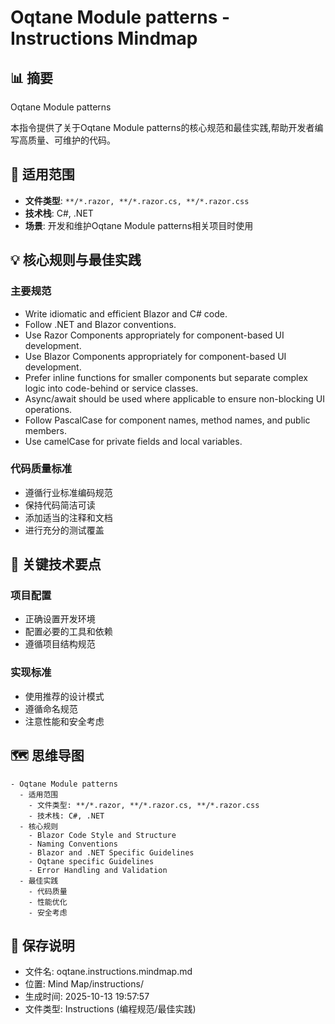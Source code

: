 # Oqtane Module patterns - Instructions Mindmap

## 📊 摘要
Oqtane Module patterns

本指令提供了关于Oqtane Module patterns的核心规范和最佳实践,帮助开发者编写高质量、可维护的代码。

## 🎯 适用范围
- **文件类型**: `**/*.razor, **/*.razor.cs, **/*.razor.css`
- **技术栈**: C#, .NET
- **场景**: 开发和维护Oqtane Module patterns相关项目时使用

## 💡 核心规则与最佳实践

### 主要规范
- Write idiomatic and efficient Blazor and C# code.
- Follow .NET and Blazor conventions.
- Use Razor Components appropriately for component-based UI development.
- Use Blazor Components appropriately for component-based UI development.
- Prefer inline functions for smaller components but separate complex logic into code-behind or service classes.
- Async/await should be used where applicable to ensure non-blocking UI operations.
- Follow PascalCase for component names, method names, and public members.
- Use camelCase for private fields and local variables.

### 代码质量标准
- 遵循行业标准编码规范
- 保持代码简洁可读
- 添加适当的注释和文档
- 进行充分的测试覆盖

## 📝 关键技术要点

### 项目配置
- 正确设置开发环境
- 配置必要的工具和依赖
- 遵循项目结构规范

### 实现标准
- 使用推荐的设计模式
- 遵循命名规范
- 注意性能和安全考虑

## 🗺️ 思维导图

```mindmap
- Oqtane Module patterns
  - 适用范围
    - 文件类型: **/*.razor, **/*.razor.cs, **/*.razor.css
    - 技术栈: C#, .NET
  - 核心规则
    - Blazor Code Style and Structure
    - Naming Conventions
    - Blazor and .NET Specific Guidelines
    - Oqtane specific Guidelines
    - Error Handling and Validation
  - 最佳实践
    - 代码质量
    - 性能优化
    - 安全考虑
```

## 💾 保存说明
- 文件名: oqtane.instructions.mindmap.md
- 位置: Mind Map/instructions/
- 生成时间: 2025-10-13 19:57:57
- 文件类型: Instructions (编程规范/最佳实践)
